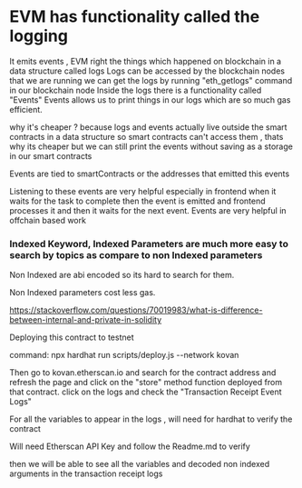 # EVM has functionality called the logging

It emits events , EVM right the things which happened on blockchain in a data structure called logs
Logs can be accessed by the blockchain nodes that we are running
we can get the logs by running "eth_getlogs" command in our blockchain node
Inside the logs there is a functionality called "Events"
Events allows us to print things in our logs which are so much gas efficient.

why it's cheaper ?  because logs and events actually live outside the smart contracts in a data structure
so smart contracts can't access them , thats why its cheaper 
but we can still print the events without saving as a storage in our smart contracts

Events are tied to smartContracts or the addresses that emitted this events

Listening to these events are very helpful especially in frontend when it waits for the task to complete then the 
event is emitted and frontend processes it and then it waits for the next event.
Events are very helpful in offchain based work

### Indexed Keyword, Indexed Parameters are much more easy to search by topics as compare to non Indexed parameters
Non Indexed are abi encoded so its hard to search for them.

Non Indexed parameters cost less gas.

https://stackoverflow.com/questions/70019983/what-is-difference-between-internal-and-private-in-solidity


Deploying this contract to testnet

command: npx hardhat run scripts/deploy.js --network kovan

Then go to kovan.etherscan.io and search for the contract address and refresh the page and click on the "store" method function deployed from that contract.
click on the logs and check the "Transaction Receipt Event Logs"

For all the variables to appear in the logs , will need for hardhat to verify the contract

Will need Etherscan API Key and follow the Readme.md to verify

then we will be able to see all the variables and decoded non indexed arguments in the transaction receipt logs 